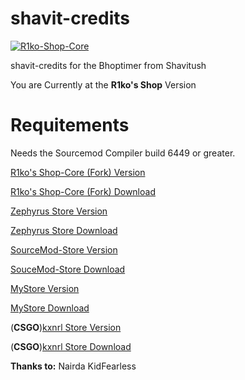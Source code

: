 # shavit-credits
[![R1ko-Shop-Core](https://github.com/SaengerItsWar/shavit-credits/workflows/R1ko-Shop-Core/badge.svg)](https://github.com/SaengerItsWar/shavit-credits/actions?query=workflow:"R1ko-Shop-Core")

shavit-credits for the Bhoptimer from Shavitush

You are Currently at the **R1ko's Shop** Version

# **Requitements**
Needs the Sourcemod Compiler build 6449 or greater.

[R1ko's Shop-Core (Fork) Version](https://github.com/SaengerItsWar/shavit-credits/tree/R1ko-Shop-Core-Fork)

[R1ko's Shop-Core (Fork) Download](https://github.com/FD-Forks/Shop-Core)

[Zephyrus Store Version](https://github.com/SaengerItsWar/shavit-credits/tree/master)

[Zephyrus Store Download](https://forums.alliedmods.net/showthread.php?t=276677)

[SourceMod-Store Version](https://github.com/SaengerItsWar/shavit-credits/tree/store)

[SouceMod-Store Download](https://github.com/SourceMod-Store/Sourcemod-Store)

[MyStore Version](https://github.com/SaengerItsWar/shavit-credits/tree/mystore)

[MyStore Download](https://github.com/shanapu/MyStore)

(**CSGO**)[kxnrl Store Version](https://github.com/SaengerItsWar/shavit-credits/tree/kxnrl) 

(**CSGO**)[kxnrl Store Download](https://build.kxnrl.com/Store/)

**Thanks to:**
Nairda
KidFearless
